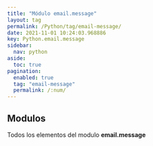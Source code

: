 ```yaml
---
title: "Módulo email.message"
layout: tag
permalink: /Python/tag/email-message/
date: 2021-11-01 10:24:03.968886
key: Python.email.message
sidebar: 
  nav: python
aside: 
  toc: true
pagination: 
  enabled: true
  tag: "email-message"
  permalink: /:num/
---
```


<h2>Modulos</h2>
Todos los elementos del modulo <strong>email.message</strong>
